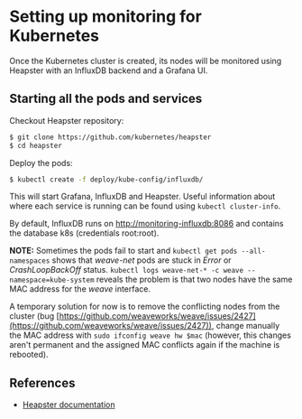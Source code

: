 # Setting up monitoring for Kubernetes

Once the Kubernetes cluster is created, its nodes will be monitored using Heapster with an InfluxDB backend and a Grafana UI.

## Starting all the pods and services

Checkout Heapster repository:

```sh
$ git clone https://github.com/kubernetes/heapster
$ cd heapster
```

Deploy the pods:

```sh
$ kubectl create -f deploy/kube-config/influxdb/
```

This will start Grafana, InfluxDB and Heapster. Useful information about where each service is running can be found using `kubectl cluster-info`.

By default, InfluxDB runs on [http://monitoring-influxdb:8086](http://monitoring-influxdb:8086) and contains the database k8s (credentials root:root).

**NOTE:** Sometimes the pods fail to start and `kubectl get pods --all-namespaces` shows that *weave-net* pods are stuck in *Error* or *CrashLoopBackOff* status. `kubectl logs weave-net-* -c weave --namespace=kube-system` reveals the problem is that two nodes have the same MAC address for the *weave* interface.

A temporary solution for now is to remove the conflicting nodes from the cluster (bug [https://github.com/weaveworks/weave/issues/2427](https://github.com/weaveworks/weave/issues/2427)), change manually the MAC address with `sudo ifconfig weave hw $mac` (however, this changes aren't permanent and the assigned MAC conflicts again if the machine is rebooted).

## References

* [Heapster documentation](https://github.com/kubernetes/heapster/blob/master/docs/influxdb.md)
